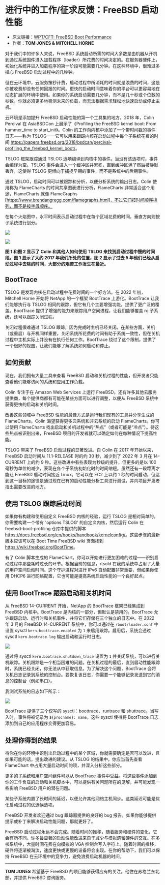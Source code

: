 # 进行中的工作/征求反馈：FreeBSD 启动性能

- 原文链接：[WPT/CFT: FreeBSD Boot Performance](https://freebsdfoundation.org/wp-content/uploads/2022/06/WIPCFT-FreeBSD.pdf)
- 作者：**TOM JONES & MITCHELL HORNE**

对于我们中的许多人来说，FreeBSD 系统启动所需的时间大多数是由机器从开机到通过系统固件进入加载程序（loader）所花费的时间决定的。在服务器硬件上，初始化系统并进入加载程序的第一阶段可能需要几分钟。在这种环境中，很难过多操心 FreeBSD 启动过程中的几秒钟。

但在云环境中，云服务按秒计费，启动过程中所消耗的时间就是浪费的时间，这是你被收费却没有任何回报的时间。更快的启动时间意味着你的平台可以更容易地在动态扩展的环境中使用。如果你的系统启动需要几分钟，而不是几十秒或个位数的秒数，你就必须更多地猜测未来的负载，而无法根据需求轻松地快速启动或停止主机。

云环境是添加提升 FreeBSD 启动性能的第一个工具集的地方。2018 年，Colin Percival 在 AsiaBSDCon 上展示了《Profiling the FreeBSD kernel boot: From hammer_time to start_init》。Colin 的工作向内核中添加了一个带时间戳的事件日志——称为 TSLOG——它可以用来跟踪内核在启动过程中每个子系统花费的时间 <https://papers.freebsd.org/2018/bsdcan/percival-profiling_the_freebsd_kernel_boot/>。

TSLOG 框架跟踪通过 TSLOG 选项编译到内核中的事件。当没有该选项时，事件会编译为空。TSLOG 事件会进入一个缓冲区并累积，直到缓冲区满了然后被静默丢弃，这使得 TSLOG 更倾向于捕捉早期的事件，而不是系统中的后期事件。

通过 TSLOG，启动时间可以被跟踪和分析，以便分析系统的输出日志。Colin 使用称为 FlameCharts 的时间共享图表进行分析，FlameCharts 非常适合这个用途，FlameCharts 就像 FlameGraphs [https://www.brendangregg.com/flamegraphs.html]，不过它们按时间顺序排列，而不是按字母顺序。

在每个火焰图中，水平时间表示启动过程中在每个区域花费的时间，垂直方向则按子系统进行划分。

![](https://github.com/user-attachments/assets/e02da4a2-2b78-4489-9178-70661348ff0f)

![](https://github.com/user-attachments/assets/0d09a5d3-69fd-402f-a4dd-2bd7837ed8fd)

**图 1 和图 2 显示了 Colin 和其他人如何使用 TSLOG 来找到启动过程中慢的时间段。图 1 显示了大约 2017 年我们所处的位置，图 2 显示了过去 5 年他们已经从启动过程中去除的时间，大部分的艰苦工作发生在最近。**

## BootTrace
TSLOG 是发现内核在启动过程中花费时间的一个好方法。在 2022 年初，Mitchell Horne 开始将 NetApp 的一个框架 BootTrace 上游化。BootTrace 让我们能够执行与 TSLOG 相同的跟踪，但它有几个主要增强功能，提供了更广泛的覆盖。BootTrace 提供了增强的能力来跟踪用户空间进程，让我们能够覆盖 rc 子系统，还可以跟踪关闭过程。

关闭过程很难通过 TSLOG 跟踪，因为完成时主机已经关闭。在某些方面，关机（或重启）与开机同样重要，关闭系统所花费的时间有助于系统一致性，但在关机过程中主机实际上并没有在执行任何工作。BootTrace 绕过了这个限制，提供了一个很好的视图，让我们能够了解系统如何启动和停止。

## 如何贡献
现在，我们拥有大量工具来查看 FreeBSD 启动和关机过程的性能，但开发者只能查看他们能够访问的系统和应用工作负载。

Colin 专注于在 Amazon Web Services 上运行 FreeBSD。还有许多其他云服务提供商，每个提供商都有可能在某些方面可以进行调整，以便从 FreeBSD 系统中获得更快的启动和关机时间。

改善这些领域中 FreeBSD 性能的最佳方式是运行我们现有的工具并分享生成的 FlameCharts。Colin 渴望获得更多云系统和非云系统的启动 FlameCharts。你可以使用 FlameCharts 找出启动和关机过程中的“热点”（或者可能是“冷点”）。待这些热点被识别出来，FreeBSD 项目的开发者就可以确定如何在每种情况下提高性能。

TSLOG 带来了 FreeBSD 启动过程的显著改进。自 Colin 在 2017 年开始以来，FreeBSD 启动时间从 11.1-RELEASE 时的约 30 秒，减少到了 2022 年 3 月在 14-CURRENT 上的约 9 秒。这些改进中有些表现为秒级的提升，但更多的是以 100 毫秒为单位的减少，表现在各个子系统初始化时的时间缩短。虽然还有一段距离才能让 FreeBSD 启动时间接近 Linux，它可以在 EC2 上以约 1 秒的时间启动，但达到这一目标的途径是通过现在已有的启动性能分析工具进行测试，并向项目开发者指出需要改进的地方。

## 使用 TSLOG 跟踪启动时间
如果你有构建和使用自定义 FreeBSD 内核的经验，运行 TSLOG 是相对简单的。你需要构建一个带有 'options TSLOG' 的自定义内核，然后运行 Colin 在 freebsd-boot-profiling 仓库中提供的脚本 <https://docs.freebsd.org/en/books/handbook/kernelconfig/>。这些步骤的最新版本应该可以在 Boot Time FreeBSD wiki 页面找到 <https://wiki.freebsd.org/BootTime>。

有了 Colin 脚本生成的 FlameChart，你可以开始进行更加困难的过程——识别启动过程中那些耗时过长的环节。根据当前的信息，rtsold 在我的系统中占用了大量的用户空间启动时间。这个守护进程对进行 IPv6 自动配置非常重要，但如果你使用 DHCP6 进行网络配置，它也可能是提高系统启动性能的一个良好起点。

## 使用 BootTrace 跟踪启动和关机时间
从 FreeBSD 14-CURRENT 开始，NetApp 的 BootTrace 框架已经集成到 FreeBSD 内核中。BootTrace 是内核的一部分，但默认是禁用的。BootTrace 允许跟踪启动、运行时和关机事件，并将它们存储在三个独立的日志中。在 2022 年 3 月的 FreeBSD 14-CURRENT 系统中，你可以通过在 `/boot/loader.conf` 中设置 sysctl `kern.boottrace.enabled` 为 `1` 来启用跟踪。启用后，系统会通过 sysctl `kern.bootrace.log`  输出启动和运行时日志。

![](https://github.com/user-attachments/assets/3ab0d7fa-b8e5-4121-affc-c6a6a03f6325)


通过将 sysctl `kern.bootrace.shutdown_trace` 设置为 `1` 并关闭系统，可以进行关机跟踪。关机跟踪是一个相当困难的问题。在关机过程的最后，直到启动性能跟踪时，系统已经关闭，你无法从中获取信息。为了解决这个问题，BootTrace 会将关机日志记录到系统的控制台。要恢复该日志，你需要一个能够记录发送到它的消息的控制台（例如串口）。

我测试系统的日志如下所示：

![](https://github.com/user-attachments/assets/3c338068-5c3f-4f68-9989-5b683f7d40f6)


BootTrace 提供了三个仅写的 sysctl：boottrace、runtrace 和 shuttrace。当写入时，事件将被记录为 `${procname}: name`。这些 sysctl 使得将 BootTrace 日志添加到自己的应用程序变得更加容易。

## 处理你得到的结果

待你在你的环境中识别出启动过程中的某个区域，你就需要确定是否可以改进，且如果可能的话，提出改进的建议。从 TSLOG 的结果中，你应当首先查看 FlameChart 中占用大量启动时间的项，并深入分析这些部分。

更多的子系统和用户空间组件可以从 BootTrace 事件中受益。将这些事件添加到你的工作负载的启动和关机脚本中，可以提供有关问题所在的见解，并可能发现一些影响 FreeBSD 用户的潜在问题。

某些子系统内置了长时间的延迟，以便允许其他网络主机同步。这类延迟可能是优化启动过程的优选候选项。

FreeBSD 开发者欢迎通过 bug 跟踪器提供的良好的 bug 报告，如果你能够提供提示或补丁来解决启动性能问题，那就更好了。

FreeBSD 启动过程永远不会完成。随着时间的推移，随着服务和硬件的变化，它会有所不同。许多最显著的启动性能改进来自于减少与模拟遗留硬件的交互。在多核系统中，大量时间花费在向模拟的 VGA 控制台写入字符上。随着时间的推移，硬件将逐渐被淘汰，速度更快或更慢的设备将会出现。在你的帮助下，我们可以保持 FreeBSD 在云环境中的竞争力，避免浪费启动机器的时间。

---

**TOM JONES** 希望基于 FreeBSD 的项目能够获得应有的关注。他住在苏格兰东北部，并提供 FreeBSD 咨询服务。
